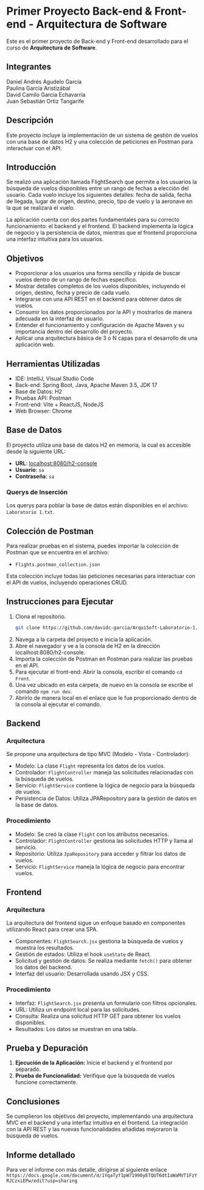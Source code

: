 # Primer Proyecto Back-end & Front-end - Arquitectura de Software

Este es el primer proyecto de Back-end y Front-end desarrollado para el curso de **Arquitectura de Software**.

## Integrantes

Daniel Andrés Agudelo García  
Paulina García Aristizábal  
David Camilo García Echavarría  
Juan Sebastián Ortiz Tangarife  

## Descripción

Este proyecto incluye la implementación de un sistema de gestión de vuelos con una base de datos H2 y una colección de peticiones en Postman para interactuar con el API.

## Introducción

Se realizó una aplicación llamada FlightSearch que permite a los usuarios la búsqueda de vuelos disponibles entre un rango de fechas a elección del usuario. Cada vuelo incluye los siguientes detalles: fecha de salida, fecha de llegada, lugar de origen, destino, precio, tipo de vuelo y la aeronave en la que se realizará el vuelo.

La aplicación cuenta con dos partes fundamentales para su correcto funcionamiento: el backend y el frontend. El backend implementa la lógica de negocio y la persistencia de datos, mientras que el frontend proporciona una interfaz intuitiva para los usuarios.

## Objetivos

- Proporcionar a los usuarios una forma sencilla y rápida de buscar vuelos dentro de un rango de fechas específico.
- Mostrar detalles completos de los vuelos disponibles, incluyendo el origen, destino, fecha y precio de cada vuelo.
- Integrarse con una API REST en el backend para obtener datos de vuelos.
- Consumir los datos proporcionados por la API y mostrarlos de manera adecuada en la interfaz de usuario.
- Entender el funcionamiento y configuración de Apache Maven y su importancia dentro del desarrollo del proyecto.
- Aplicar una arquitectura básica de 3 o N capas para el desarrollo de una aplicación web.

## Herramientas Utilizadas

- IDE: IntelliJ, Visual Studio Code
- Back-end: Spring Boot, Java, Apache Maven 3.5, JDK 17
- Base de Datos: H2
- Pruebas API: Postman
- Front-end: Vite + ReactJS, NodeJS
- Web Browser: Chrome

## Base de Datos

El proyecto utiliza una base de datos H2 en memoria, la cual es accesible desde la siguiente URL:
- **URL**: [localhost:8080/h2-console](http://localhost:8080/h2-console/)
- **Usuario**: `sa`
- **Contraseña**: `sa`

### Querys de Inserción

Los querys para poblar la base de datos están disponibles en el archivo: `Laboratorio 1.txt`.

## Colección de Postman

Para realizar pruebas en el sistema, puedes importar la colección de Postman que se encuentra en el archivo:
- `Flights.postman_collection.json`

Esta colección incluye todas las peticiones necesarias para interactuar con el API de vuelos, incluyendo operaciones CRUD.

## Instrucciones para Ejecutar

1. Clona el repositorio.
   ```bash
   git clone https://github.com/davidc-garcia/ArquiSoft-Laboratorio-1.git
2. Navega a la carpeta del proyecto e inicia la aplicación.
3. Abre el navegador y ve a la consola de H2 en la dirección localhost:8080/h2-console.
4. Importa la colección de Postman en Postman para realizar las pruebas en el API.
5. Para ejecutar el front-end: Abrir la consola, escribir el comando `cd Front`.
6. Una vez ubicado en esta carpeta, de nuevo en la consola se escribe el comando `npm run dev`.
7. Abrirlo de manera local en el enlace que le fue proporcionado dentro de la consola al ejecutar el comando.

## Backend

### Arquitectura

Se propone una arquitectura de tipo MVC (Modelo - Vista - Controlador):

- Modelo: La clase `Flight` representa los datos de los vuelos.
- Controlador: `FlightController` maneja las solicitudes relacionadas con la búsqueda de vuelos.
- Servicio: `FlightService` contiene la lógica de negocio para la búsqueda de vuelos.
- Persistencia de Datos: Utiliza JPARepository para la gestión de datos en la base de datos.

### Procedimiento
- Modelo: Se creó la clase `Flight` con los atributos necesarios.
- Controlador: `FlightController` gestiona las solicitudes HTTP y llama al servicio.
- Repositorio: Utiliza `JpaRepository` para acceder y filtrar los datos de vuelos.
- Servicio: `FlightService` maneja la lógica de negocio para encontrar vuelos.

## Frontend

### Arquitectura

La arquitectura del frontend sigue un enfoque basado en componentes utilizando React para crear una SPA.

- Componentes: `FlightSearch.jsx` gestiona la búsqueda de vuelos y muestra los resultados.
- Gestión de estados: Utiliza el hook `useState` de React.
- Solicitud y gestión de datos: Se realiza mediante `fetch()` para obtener los datos del backend.
- Interfaz del usuario: Desarrollada usando JSX y CSS.

### Procedimiento

- Interfaz: `FlightSearch.jsx` presenta un formulario con filtros opcionales.
- URL: Utiliza un endpoint local para las solicitudes.
- Consulta: Realiza una solicitud HTTP GET para obtener los vuelos disponibles.
- Resultados: Los datos se muestran en una tabla.

## Prueba y Depuración

1. **Ejecución de la Aplicación:** Inicie el backend y el frontend por separado.
2. **Prueba de Funcionalidad:** Verifique que la búsqueda de vuelos funcione correctamente.


## Conclusiones

Se cumplieron los objetivos del proyecto, implementando una arquitectura MVC en el backend y una interfaz intuitiva en el frontend. La integración con la API REST y las nuevas funcionalidades añadidas mejoraron la búsqueda de vuelos.

## Informe detallado

Para ver el informe con más detalle, dirigirse al siguiente enlace `https://docs.google.com/document/d/1YqaTyf1pW71990yETQUT6dtIaWaMVT1FzYRJCzxiEPw/edit?usp=sharing`
